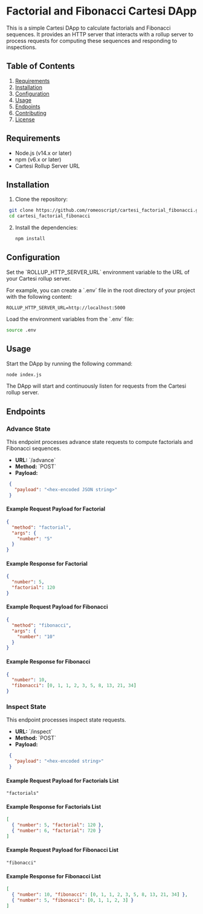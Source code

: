 
# Factorial and Fibonacci Cartesi DApp

This is a simple Cartesi DApp to calculate factorials and Fibonacci sequences. It provides an HTTP server that interacts with a rollup server to process requests for computing these sequences and responding to inspections.

## Table of Contents

1. [Requirements](#requirements)
2. [Installation](#installation)
3. [Configuration](#configuration)
4. [Usage](#usage)
5. [Endpoints](#endpoints)
6. [Contributing](#contributing)
7. [License](#license)

## Requirements

- Node.js (v14.x or later)
- npm (v6.x or later)
- Cartesi Rollup Server URL

## Installation

1. Clone the repository:

  ```bash
   git clone https://github.com/romeoscript/cartesi_factorial_fibonacci.git
   cd cartesi_factorial_fibonacci
  ```

2. Install the dependencies:

   ```bash
   npm install
   ```

## Configuration

Set the \`ROLLUP_HTTP_SERVER_URL\` environment variable to the URL of your Cartesi rollup server.

For example, you can create a \`.env\` file in the root directory of your project with the following content:

```plaintext
ROLLUP_HTTP_SERVER_URL=http://localhost:5000
```

Load the environment variables from the \`.env\` file:

```bash
source .env
```

## Usage

Start the DApp by running the following command:

```bash
node index.js
```

The DApp will start and continuously listen for requests from the Cartesi rollup server.

## Endpoints

### Advance State

This endpoint processes advance state requests to compute factorials and Fibonacci sequences.

- **URL:** \`/advance\`
- **Method:** \`POST\`
- **Payload:**
 ```json
  {
    "payload": "<hex-encoded JSON string>"
  }
  ```

#### Example Request Payload for Factorial

```json
{
  "method": "factorial",
  "args": {
    "number": "5"
  }
}
```

#### Example Response for Factorial

```json
{
  "number": 5,
  "factorial": 120
}
```

#### Example Request Payload for Fibonacci

```json
{
  "method": "fibonacci",
  "args": {
    "number": "10"
  }
}
```

#### Example Response for Fibonacci

```json
{
  "number": 10,
  "fibonacci": [0, 1, 1, 2, 3, 5, 8, 13, 21, 34]
}
```

### Inspect State

This endpoint processes inspect state requests.

- **URL:** \`/inspect\`
- **Method:** \`POST\`
- **Payload:**
 ```json
  {
    "payload": "<hex-encoded string>"
  }
```

#### Example Request Payload for Factorials List

```plaintext
"factorials"
```

#### Example Response for Factorials List

```json
[
  { "number": 5, "factorial": 120 },
  { "number": 6, "factorial": 720 }
]
```

#### Example Request Payload for Fibonacci List
```plaintext
"fibonacci"
```

#### Example Response for Fibonacci List

```json
[
  { "number": 10, "fibonacci": [0, 1, 1, 2, 3, 5, 8, 13, 21, 34] },
  { "number": 5, "fibonacci": [0, 1, 1, 2, 3] }
]
```


